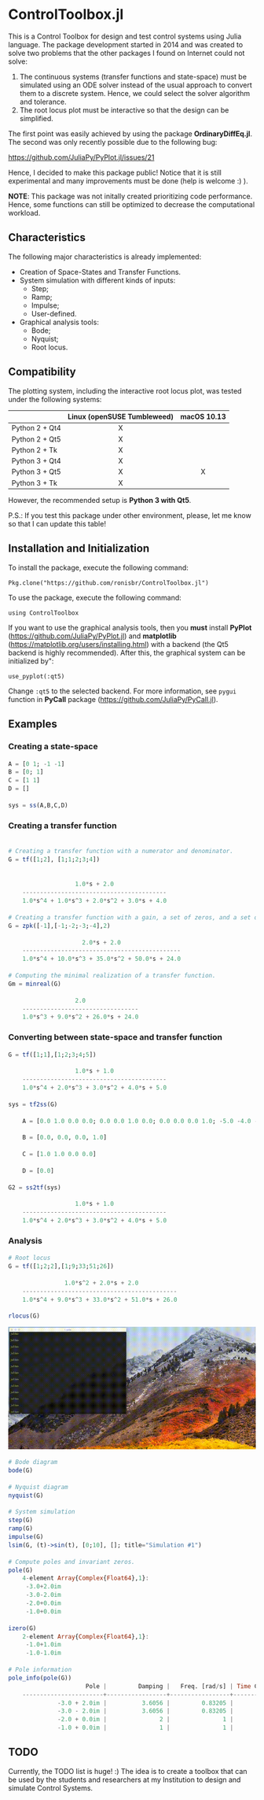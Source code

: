 # ControlToolbox.jl

This is a Control Toolbox for design and test control systems using Julia
language. The package development started in 2014 and was created to solve two
problems that the other packages I found on Internet could not solve:

1. The continuous systems (transfer functions and state-space) must be simulated
   using an ODE solver instead of the usual approach to convert them to a
   discrete system. Hence, we could select the solver algorithm and tolerance.
2. The root locus plot must be interactive so that the design can be simplified.

The first point was easily achieved by using the package **OrdinaryDiffEq.jl**.
The second was only recently possible due to the following bug:

https://github.com/JuliaPy/PyPlot.jl/issues/21

Hence, I decided to make this package public! Notice that it is still
experimental and many improvements must be done (help is welcome :) ).

**NOTE**: This package was not initally created prioritizing code performance.
Hence, some functions can still be optimized to decrease the computational
workload.

## Characteristics

The following major characteristics is already implemented:

* Creation of Space-States and Transfer Functions.
* System simulation with different kinds of inputs:
    * Step;
    * Ramp;
    * Impulse;
    * User-defined.
* Graphical analysis tools:
    * Bode;
    * Nyquist;
    * Root locus.

## Compatibility

The plotting system, including the interactive root locus plot, was tested under
the following systems:

|                | Linux (openSUSE Tumbleweed) | macOS 10.13 |
|----------------|:---------------------------:|:-----------:|
| Python 2 + Qt4 | X                           |             |
| Python 2 + Qt5 | X                           |             |
| Python 2 + Tk  | X                           |             |
| Python 3 + Qt4 | X                           |             |
| Python 3 + Qt5 | X                           | X           |
| Python 3 + Tk  | X                           |             |

However, the recommended setup is **Python 3 with Qt5**.

P.S.: If you test this package under other environment, please, let me know so
that I can update this table!

## Installation and Initialization

To install the package, execute the following command:

    Pkg.clone("https://github.com/ronisbr/ControlToolbox.jl")

To use the package, execute the following command:

    using ControlToolbox

If you want to use the graphical analysis tools, then you **must** install
**PyPlot** (https://github.com/JuliaPy/PyPlot.jl) and **matplotlib**
(https://matplotlib.org/users/installing.html) with a backend (the Qt5 backend
is highly recommended). After this, the graphical system can be initialized by":

    use_pyplot(:qt5)

Change `:qt5` to the selected backend. For more information, see `pygui`
function in **PyCall** package (https://github.com/JuliaPy/PyCall.jl). 

## Examples

### Creating a state-space

```julia
A = [0 1; -1 -1]
B = [0; 1]
C = [1 1]
D = []

sys = ss(A,B,C,D)
```

### Creating a transfer function

```julia

# Creating a transfer function with a numerator and denominator.
G = tf([1;2], [1;1;2;3;4])


                   1.0*s + 2.0
    -----------------------------------------
    1.0*s^4 + 1.0*s^3 + 2.0*s^2 + 3.0*s + 4.0

# Creating a transfer function with a gain, a set of zeros, and a set of poles.
G = zpk([-1],[-1;-2;-3;-4],2)

                     2.0*s + 2.0
    ---------------------------------------------
    1.0*s^4 + 10.0*s^3 + 35.0*s^2 + 50.0*s + 24.0

# Computing the minimal realization of a transfer function.
Gm = minreal(G)

                   2.0
    ---------------------------------
    1.0*s^3 + 9.0*s^2 + 26.0*s + 24.0
```

### Converting between state-space and transfer function

```julia
G = tf([1;1],[1;2;3;4;5])

                   1.0*s + 1.0
    -----------------------------------------
    1.0*s^4 + 2.0*s^3 + 3.0*s^2 + 4.0*s + 5.0

sys = tf2ss(G)

    A = [0.0 1.0 0.0 0.0; 0.0 0.0 1.0 0.0; 0.0 0.0 0.0 1.0; -5.0 -4.0 -3.0 -2.0]

    B = [0.0, 0.0, 0.0, 1.0]

    C = [1.0 1.0 0.0 0.0]

    D = [0.0]

G2 = ss2tf(sys)

                   1.0*s + 1.0
    -----------------------------------------
    1.0*s^4 + 2.0*s^3 + 3.0*s^2 + 4.0*s + 5.0
```

### Analysis

```julia
# Root locus
G = tf([1;2;2],[1;9;33;51;26])

                1.0*s^2 + 2.0*s + 2.0
    --------------------------------------------
    1.0*s^4 + 9.0*s^3 + 33.0*s^2 + 51.0*s + 26.0

rlocus(G)
```
![Root Locus](https://github.com/ronisbr/ControlToolbox.jl/raw/master/figs/rlocus.gif "Root Locus")

```julia
# Bode diagram
bode(G)

# Nyquist diagram
nyquist(G)

# System simulation
step(G)
ramp(G)
impulse(G)
lsim(G, (t)->sin(t), [0;10], []; title="Simulation #1")

# Compute poles and invariant zeros.
pole(G)
    4-element Array{Complex{Float64},1}:
     -3.0+2.0im
     -3.0-2.0im
     -2.0+0.0im
     -1.0+0.0im

izero(G)
    2-element Array{Complex{Float64},1}:
     -1.0+1.0im
     -1.0-1.0im

# Pole information
pole_info(pole(G))
                      Pole |         Damping |   Freq. [rad/s] | Time Const. [s]
    -----------------------+-----------------+-----------------+----------------
              -3.0 + 2.0im |          3.6056 |         0.83205 |         0.33333
              -3.0 - 2.0im |          3.6056 |         0.83205 |         0.33333
              -2.0 + 0.0im |               2 |               1 |             0.5
              -1.0 + 0.0im |               1 |               1 |               1

```

## TODO

Currently, the TODO list is huge! :) The idea is to create a toolbox that can be
used by the students and researchers at my Institution to design and simulate
Control Systems.

